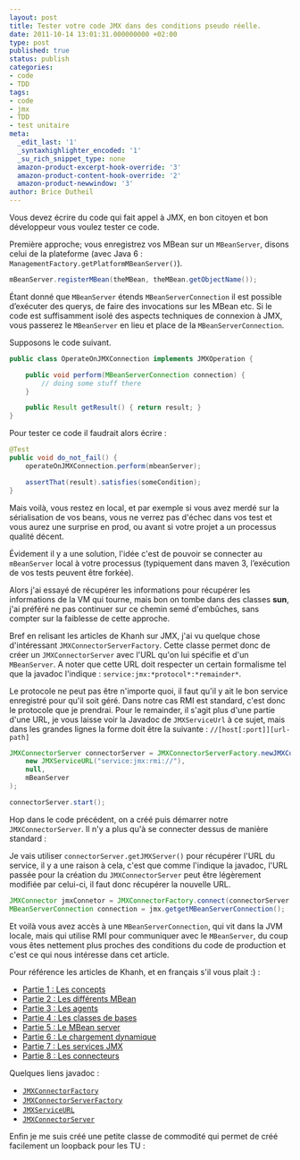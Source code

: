 ```yaml
---
layout: post
title: Tester votre code JMX dans des conditions pseudo réelle.
date: 2011-10-14 13:01:31.000000000 +02:00
type: post
published: true
status: publish
categories:
- code
- TDD
tags:
- code
- jmx
- TDD
- test unitaire
meta:
  _edit_last: '1'
  _syntaxhighlighter_encoded: '1'
  _su_rich_snippet_type: none
  amazon-product-excerpt-hook-override: '3'
  amazon-product-content-hook-override: '2'
  amazon-product-newwindow: '3'
author: Brice Dutheil
---
```

Vous devez écrire du code qui fait appel à JMX, en bon citoyen et bon développeur vous voulez tester ce code.

Première approche; vous enregistrez vos MBean sur un `MBeanServer`, disons celui de la plateforme (avec Java 6 : `ManagementFactory.getPlatformMBeanServer()`).

```java
mBeanServer.registerMBean(theMBean, theMBean.getObjectName());
```

Étant donné que `MBeanServer` étends `MBeanServerConnection` il est possible d’exécuter des querys, de faire des invocations sur les MBean etc. Si le code est suffisamment isolé des aspects techniques de connexion à JMX, vous passerez le `MBeanServer` en lieu et place de la `MBeanServerConnection`.

Supposons le code suivant.

```java
public class OperateOnJMXConnection implements JMXOperation {

    public void perform(MBeanServerConnection connection) {
        // doing some stuff there
    }

    public Result getResult() { return result; }
}
```

Pour tester ce code il faudrait alors écrire :

```java
@Test
public void do_not_fail() {
    operateOnJMXConnection.perform(mbeanServer);

    assertThat(result).satisfies(someCondition);
}
```

Mais voilà, vous restez en local, et par exemple si vous avez merdé sur la sérialisation de vos beans, vous ne verrez pas d'échec dans vos test et vous aurez une surprise en prod, ou avant si votre projet a un processus qualité décent.

Évidement il y a une solution, l'idée c'est de pouvoir se connecter au `mBeanServer` local à votre processus (typiquement dans maven 3, l’exécution de vos tests peuvent être forkée).

Alors j'ai essayé de récupérer les informations pour récupérer les informations de la VM qui tourne, mais bon on tombe dans des classes **sun**, j'ai préféré ne pas continuer sur ce chemin semé d'embûches, sans compter sur la faiblesse de cette approche.

Bref en relisant les articles de Khanh sur JMX, j'ai vu quelque chose d'intéressant `JMXConnectorServerFactory`. Cette classe permet donc de créer un `JMXConnectorServer` avec l'URL qu'on lui spécifie et d'un `MBeanServer`. A noter que cette URL doit respecter un certain formalisme tel que la javadoc l'indique : `service:jmx:*protocol*:*remainder*`.

Le protocole ne peut pas être n'importe quoi, il faut qu'il y ait le bon service enregistré pour qu'il soit géré. Dans notre cas RMI est standard, c'est donc le protocole que je prendrai. Pour le remainder, il s'agit plus d'une partie d'une URL, je vous laisse voir la Javadoc de `JMXServiceUrl` à ce sujet, mais dans les grandes lignes la forme doit être la suivante : `//[host[:port]][url-path]`

```java
JMXConnectorServer connectorServer = JMXConnectorServerFactory.newJMXConnectorServer(
    new JMXServiceURL("service:jmx:rmi://"),
    null,
    mBeanServer
);

connectorServer.start();
```

Hop dans le code précédent, on a créé puis démarrer notre `JMXConnectorServer`. Il n'y a plus qu'à se connecter dessus de manière standard :

Je vais utiliser `connectorServer.getJMXServer()` pour récupérer l'URL du service, il y a une raison à cela, c'est que comme l'indique la javadoc, l'URL passée pour la création du `JMXConnectorServer` peut être légèrement modifiée par celui-ci, il faut donc récupérer la nouvelle URL.</p>

```java
JMXConnector jmxConnetor = JMXConnectorFactory.connect(connectorServer.getJMXServiceUrl());
MBeanServerConnection connection = jmx.getgetMBeanServerConnection();
```

Et voilà vous avez accès à une `MBeanServerConnection`, qui vit dans la JVM locale, mais qui utilise RMI pour communiquer avec le `MBeanServer`, du coup vous êtes nettement plus proches des conditions du code de production et c'est ce qui nous intéresse dans cet article.

Pour référence les articles de Khanh, et en français s'il vous plait :) :

* [Partie 1 : Les concepts](http://jetoile.blogspot.com/2010/10/jmx-pour-les-nuls-les-concepts-partie-1.html)
* [Partie 2 : Les différents MBean](http://jetoile.blogspot.com/2010/11/jmx-pour-les-nuls-les-differents-mbeans.html)
* [Partie 3 : Les agents](http://jetoile.blogspot.com/2010/11/jmx-pour-les-nuls-les-agents-jmx-partie.html)
* [Partie 4 : Les classes de bases](http://jetoile.blogspot.com/2010/11/jmx-pour-les-nuls-les-classes-de-base.html)
* [Partie 5 : Le MBean server](http://jetoile.blogspot.com/2010/11/jmx-pour-les-nuls-le-mbean-server.html)
* [Partie 6 : Le chargement dynamique](http://jetoile.blogspot.com/2010/12/jmx-pour-les-nuls-chargement-dynamique.html)
* [Partie 7 : Les services JMX](http://jetoile.blogspot.com/2010/12/jmx-pour-les-nuls-les-services-jmx.html)
* [Partie 8 : Les connecteurs](http://jetoile.blogspot.com/2010/12/jmx-pour-les-nuls-les-connecteurs.html)

Quelques liens javadoc :


* [`JMXConnectorFactory`](http://download.oracle.com/javase/6/docs/api/javax/management/remote/JMXConnectorFactory.html)
* [`JMXConnectorServerFactory`](http://download.oracle.com/javase/6/docs/api/javax/management/remote/JMXConnectorServerFactory.html)
* [`JMXServiceURL`](http://download.oracle.com/javase/6/docs/api/javax/management/remote/JMXServiceURL.html)
* [`JMXConnectorServer`](http://download.oracle.com/javase/6/docs/api/javax/management/remote/JMXConnectorServer.html)

Enfin je me suis créé une petite classe de commodité qui permet de créé facilement un loopback pour les TU :
